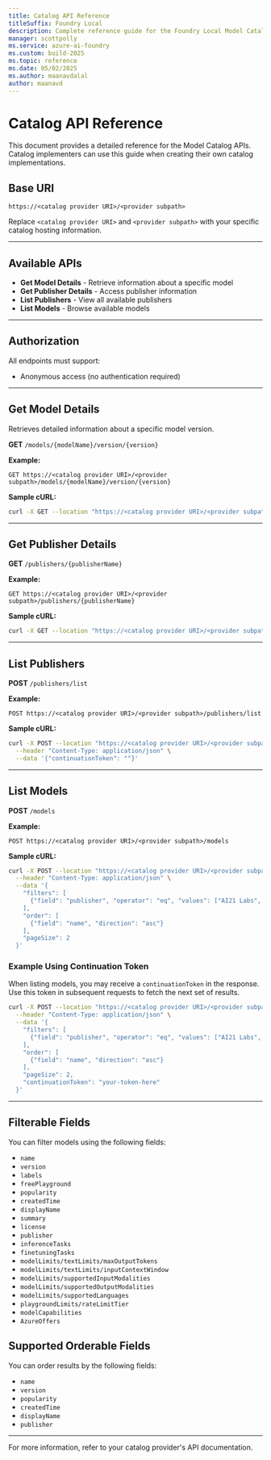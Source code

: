 ```yaml
---
title: Catalog API Reference
titleSuffix: Foundry Local
description: Complete reference guide for the Foundry Local Model Catalog API.
manager: scottpolly
ms.service: azure-ai-foundry
ms.custom: build-2025
ms.topic: reference
ms.date: 05/02/2025
ms.author: maanavdalal
author: maanavd
---
```


# Catalog API Reference

This document provides a detailed reference for the Model Catalog APIs. Catalog implementers can use this guide when creating their own catalog implementations.

## Base URI

```
https://<catalog provider URI>/<provider subpath>
```

Replace `<catalog provider URI>` and `<provider subpath>` with your specific catalog hosting information.

---

## Available APIs

- **Get Model Details** - Retrieve information about a specific model
- **Get Publisher Details** - Access publisher information
- **List Publishers** - View all available publishers
- **List Models** - Browse available models

---

## Authorization

All endpoints must support:

- Anonymous access (no authentication required)

---

## Get Model Details

Retrieves detailed information about a specific model version.

**GET** `/models/{modelName}/version/{version}`

**Example:**

```
GET https://<catalog provider URI>/<provider subpath>/models/{modelName}/version/{version}
```

**Sample cURL:**

```bash
curl -X GET --location "https://<catalog provider URI>/<provider subpath>/models/Phi-3-mini-128k-instruct/version/12"
```

---

## Get Publisher Details

**GET** `/publishers/{publisherName}`

**Example:**

```
GET https://<catalog provider URI>/<provider subpath>/publishers/{publisherName}
```

**Sample cURL:**

```bash
curl -X GET --location "https://<catalog provider URI>/<provider subpath>/publishers/contoso"
```

---

## List Publishers

**POST** `/publishers/list`

**Example:**

```
POST https://<catalog provider URI>/<provider subpath>/publishers/list
```

**Sample cURL:**

```bash
curl -X POST --location "https://<catalog provider URI>/<provider subpath>/publishers/list" \
  --header "Content-Type: application/json" \
  --data '{"continuationToken": ""}'
```

---

## List Models

**POST** `/models`

**Example:**

```
POST https://<catalog provider URI>/<provider subpath>/models
```

**Sample cURL:**

```bash
curl -X POST --location "https://<catalog provider URI>/<provider subpath>/models" \
  --header "Content-Type: application/json" \
  --data '{
    "filters": [
      {"field": "publisher", "operator": "eq", "values": ["AI21 Labs", "Mistral ai", "core42"]}
    ],
    "order": [
      {"field": "name", "direction": "asc"}
    ],
    "pageSize": 2
  }'
```

### Example Using Continuation Token

When listing models, you may receive a `continuationToken` in the response. Use this token in subsequent requests to fetch the next set of results.

```bash
curl -X POST --location "https://<catalog provider URI>/<provider subpath>/models" \
  --header "Content-Type: application/json" \
  --data '{
    "filters": [
      {"field": "publisher", "operator": "eq", "values": ["AI21 Labs", "Mistral ai", "core42"]}
    ],
    "order": [
      {"field": "name", "direction": "asc"}
    ],
    "pageSize": 2,
    "continuationToken": "your-token-here"
  }'
```

---

## Filterable Fields

You can filter models using the following fields:

- `name`
- `version`
- `labels`
- `freePlayground`
- `popularity`
- `createdTime`
- `displayName`
- `summary`
- `license`
- `publisher`
- `inferenceTasks`
- `finetuningTasks`
- `modelLimits/textLimits/maxOutputTokens`
- `modelLimits/textLimits/inputContextWindow`
- `modelLimits/supportedInputModalities`
- `modelLimits/supportedOutputModalities`
- `modelLimits/supportedLanguages`
- `playgroundLimits/rateLimitTier`
- `modelCapabilities`
- `AzureOffers`

## Supported Orderable Fields

You can order results by the following fields:

- `name`
- `version`
- `popularity`
- `createdTime`
- `displayName`
- `publisher`

---

For more information, refer to your catalog provider's API documentation.
